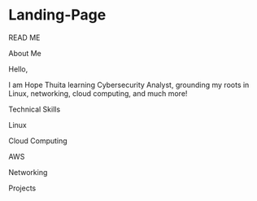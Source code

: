 # Landing-Page
READ ME

About Me

Hello, 

I am Hope Thuita learning Cybersecurity Analyst, grounding my roots in Linux, networking, cloud computing, and much more!


Technical Skills

Linux

Cloud Computing

AWS

Networking

Projects
